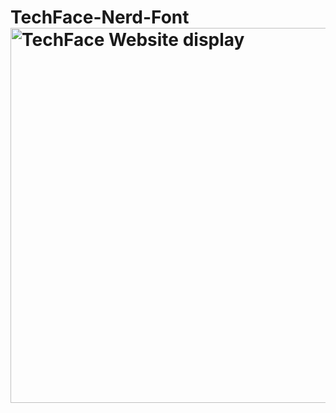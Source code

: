 # TechFace-Nerd-Font <img width="1080" height="600" alt="TechFace Website display" src="https://github.com/user-attachments/assets/d66613bf-ce27-44c5-8c95-419e54cbc913" />
